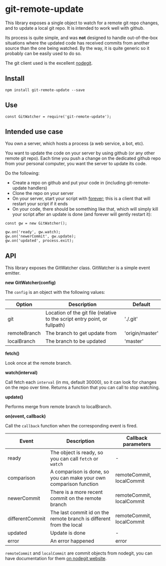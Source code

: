 # git-remote-update

This library exposes a single object to watch for a remote git repo changes, and to update a local git repo. It is intended to work well with github.

Its process is quite simple, and was **not** designed to handle out-of-the-box situations where the updated code has received commits from another source than the one being watched. By the way, it is quite generic so it probably can be easily used to do so.

The git client used is the excellent [nodegit](http://www.nodegit.org/).

## Install

`npm install git-remote-update --save`

## Use

`const GitWatcher = require('git-remote-update');`

## Intended use case

You own a server, which hosts a process (a web service, a bot, etc).

You want to update the code on your server by using github (or any other remote git repo). Each time you push a change on the dedicated github repo from your personal computer, you want the server to update its code.

Do the following:
- Create a repo on github and put your code in (including git-remote-update handlers)
- Clone the repo on your server
- On your server, start your script with [forever](https://github.com/foreverjs/forever); this is a client that will restart your script if it ends
- On your code, there should be something like that, which will simply kill your script after an update is done (and forever will gently restart it):

```
const gw = new GitWatcher();

gw.on('ready', gw.watch);
gw.on('newerCommit', gw.update);
gw.on('updated', process.exit);
```

## API
This library exposes the GitWatcher class. GitWatcher is a simple event emitter.

**new GitWatcher(config)**

The `config` is an object with the following values:

Option       | Description                                                                | Default
------------ | -------------------------------------------------------------------------  | ---------------
git          | Location of the git file (relative to the script entry point, or fullpath) | './.git'
remoteBranch | The branch to get update from                                              | 'origin/master'
localBranch  | The branch to be updated                                                   | 'master'

**fetch()**

Look once at the remote branch.

**watch(interval)**

Call fetch each `interval` (in ms, default 30000), so it can look for changes on the repo over time. Returns a function that you can call to stop watching.

**update()**

Performs merge from remote branch to localBranch.

**on(event, callback)**

Call the `callback` function when the corresponding event is fired.

Event           | Description                                                                | Callback parameters
--------------- | -------------------------------------------------------------------------  | -------------------------
ready           | The object is ready, so you can call `fetch` or `watch`                    | -
comparison      | A comparison is done, so you can make your own comparison function         | remoteCommit, localCommit
newerCommit     | There is a more recent commit on the remote branch                         | remoteCommit, localCommit
differentCommit | The last commit id on the remote branch is different from the local        | remoteCommit, localCommit
updated         | Update is done                                                             | -
error           | An error happened                                                          | error

`remoteCommit` and `localCommit` are commit objects from nodegit, you can have documentation for them [on nodegit website](http://www.nodegit.org/api/commit/).
